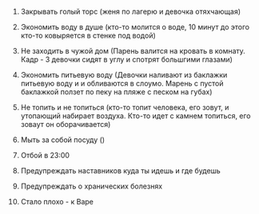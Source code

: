 1. Закрывать голый торс (женя по лагерю и девочка отяхчающая)
2. Экономить воду в душе (кто-то молится о воде, 10 минут до этого кто-то ковыряется в стенке под водой)
3. Не заходить в чужой дом (Парень валится на кровать в комнату. Кадр -  3 девочки сидят в углу и спотрят большгими глазами)
4. Экономить питьевую воду (Девочки наливают из баклажки питьевую воду и и обливаются в слоумо. Марень с пустой баклажкой ползет по пеку на пляже с песком на губах)
5. Не топить и не топиться (кто-то топит человека, его зовут, и утопающий набирает воздуха. Кто-то идет с камнем топиться, его зоваут он оборачивается)
6. Мыть за собой посуду ()


8. Отбой в 23:00
9. Предупреждать наставников куда ты идешь и где будешь
10. Предупреждать о хранических болезнях
11. Стало плохо - к Варе
